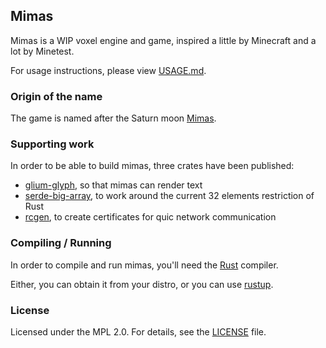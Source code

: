 ## Mimas

Mimas is a WIP voxel engine and game, inspired a little by Minecraft and a lot by Minetest.

For usage instructions, please view [USAGE.md](USAGE.md).

### Origin of the name

The game is named after the Saturn moon [Mimas](https://en.wikipedia.org/wiki/Mimas_(moon)).

### Supporting work

In order to be able to build mimas, three crates have been published:

* [glium-glyph](https://github.com/est31/glium-glyph), so that mimas can render text
* [serde-big-array](https://github.com/est31/serde-big-array), to work around the current 32 elements restriction of Rust
* [rcgen](https://github.com/est31/rcgen/), to create certificates for quic network communication

### Compiling / Running

In order to compile and run mimas, you'll need the [Rust](https://github.com/rust-lang/rust) compiler.

Either, you can obtain it from your distro, or you can use [rustup](https://rustup.rs/).

### License

Licensed under the MPL 2.0. For details, see the [LICENSE](LICENSE) file.
